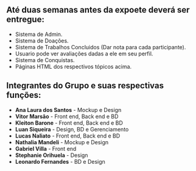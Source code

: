 ## Até duas semanas antes da expoete deverá ser entregue:

* Sistema de Admin.
* Sistema de Doações.
* Sistema de Trabalhos Concluidos (Dar nota para cada participante).
* Usuario pode ver avaliações dadas a ele em seu perfil.
* Sistema de Conquistas.
* Páginas HTML dos respectivos tópicos acima.

## Integrantes do Grupo e suas respectivas funções: 

* __Ana Laura dos Santos__ - Mockup e Design 
* __Vitor Marsão__ - Front end, Back end e BD 
* __Kleiton Barone__ - Front end, Back end e BD 
* __Luan Siqueira__ - Design, BD e Gerenciamento
* __Lucas Naliato__ - Front end, Back end e BD 
* __Nathalia Mandeli__ - Mockup e Design 
* __Gabriel Villa__ - Front end 
* __Stephanie Orihuela__ - Design 
* __Leonardo Fernandes__ - BD e Design

